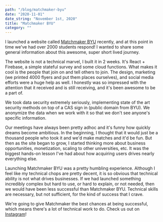 ```yaml
---
path: "/blog/matchmaker-byu"
date: "2020-11-01"
date_string: "November 1st, 2020"
title: "Matchmaker BYU"
category: ""
---
```


I launched a website called [Matchmaker BYU](https://www.matchmakerbyu.com) recently, and at this point in time we've had over 2000 students respond! I wanted to share some general information about this awesome, super short lived journey.

The website is not a technical marvel, I built it in 2 weeks. It's React + Firebase, a simple stateful survey and some cloud functions. What makes it cool is the people that join on and tell others to join. The design, marketing (we printed 4000 flyers and put them places ourselves), and social media efforts were a huge help as well. I honestly was so impressed with the attention that it received and is still receiving, and it's been awesome to be a part of.

We took data security extremely seriously, implementing state of the art security methods on top of a CAS sign in (public domain from BYU). We anonymize the data when we work with it so that we don't see anyone's specific information.

Our meetings have always been pretty adhoc and it's funny how quickly dreams become ambitious. In the beginning, I thought that it would just be a thousand people who took it and we'd make matches and it'd be fun. But then as the site began to grow, I started thinking more about business opportunities, monetization, scaling to other universities, etc. It was the biggest hands-on lesson I've had about how acquiring users drives nearly everything else.

Launching Matchmaker BYU was a pretty humbling experience. Although I feel like my technical chops are pretty decent, it is so obvious that technical ability is not what drives businesses. If we had launched something incredibly complex but hard to use, or hard to explain, or not needed, then we would have been less successful than Matchmaker BYU. Technical skills are necessary, but not sufficient, for the kind of success that I crave.

We're going to give Matchmaker the best chances at being successful, which means there's a lot of technical work to do. Check us out on [Instagram](https://instagram.com/matchmakerbyu)!
